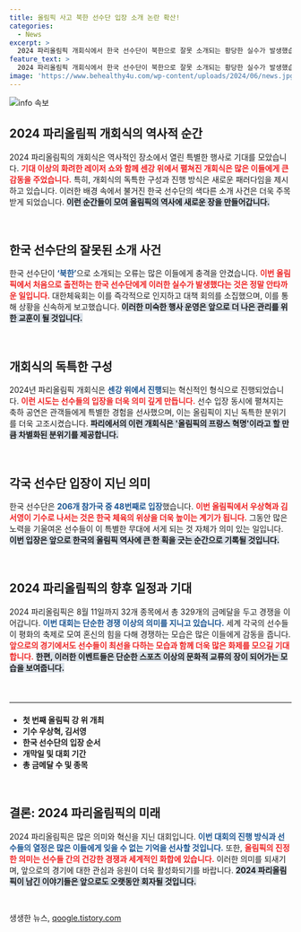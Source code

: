 ```yaml
---
title: 올림픽 사고 북한 선수단 입장 소개 논란 확산!
categories:
  - News
excerpt: >
  2024 파리올림픽 개회식에서 한국 선수단이 북한으로 잘못 소개되는 황당한 실수가 발생했습니다. 센강과 에펠탑을 배경으로 한 야외 개회식 속 화려한 레이저쇼에도 불구하고, 미숙한 진행이 아쉬움을 남겼습니다.
feature_text: >
  2024 파리올림픽 개회식에서 한국 선수단이 북한으로 잘못 소개되는 황당한 실수가 발생했습니다. 센강과 에펠탑을 배경으로 한 야외 개회식 속 화려한 레이저쇼에도 불구하고, 미숙한 진행이 아쉬움을 남겼습니다.
image: 'https://www.behealthy4u.com/wp-content/uploads/2024/06/news.jpg'
---
```


<p><img src="https://www.behealthy4u.com/wp-content/uploads/2024/06/news.jpg" alt="info 속보" /></p>

<h2 data-ke-size="size26">2024 파리올림픽 개회식의 역사적 순간</h2>

<p data-ke-size="size16">2024 파리올림픽의 개회식은 역사적인 장소에서 열린 특별한 행사로 기대를 모았습니다. <b><span style="color: #ee2323;">기대 이상의 화려한 레이저 쇼와 함께 센강 위에서 펼쳐진 개회식은 많은 이들에게 큰 감동을 주었습니다.</span></b> 특히, 개회식의 독특한 구성과 진행 방식은 새로운 패러다임을 제시하고 있습니다. 이러한 배경 속에서 불거진 한국 선수단의 색다른 소개 사건은 더욱 주목받게 되었습니다. <b><span style="background-color: #21538527;">이런 순간들이 모여 올림픽의 역사에 새로운 장을 만들어갑니다.</span></b></p>

<p data-ke-size="size16">&nbsp;</p>

<h2 data-ke-size="size26">한국 선수단의 잘못된 소개 사건</h2>

<p data-ke-size="size16">한국 선수단이 <b><span style="color: #1a5490;">‘북한’</span></b>으로 소개되는 오류는 많은 이들에게 충격을 안겼습니다. <b><span style="color: #ee2323;">이번 올림픽에서 처음으로 출전하는 한국 선수단에게 이러한 실수가 발생했다는 것은 정말 안타까운 일입니다.</span></b> 대한체육회는 이를 즉각적으로 인지하고 대책 회의를 소집했으며, 이를 통해 상황을 신속하게 보고했습니다. <b><span style="background-color: #21538527;">이러한 미숙한 행사 운영은 앞으로 더 나은 관리를 위한 교훈이 될 것입니다.</span></b></p>

<p data-ke-size="size16">&nbsp;</p>

<h2 data-ke-size="size26">개회식의 독특한 구성</h2>

<p data-ke-size="size16">2024년 파리올림픽 개회식은 <b><span style="color: #1a5490;">센강 위에서 진행</span></b>되는 혁신적인 형식으로 진행되었습니다. <b><span style="color: #ee2323;">이런 시도는 선수들의 입장을 더욱 의미 깊게 만듭니다.</span></b> 선수 입장 동시에 펼쳐지는 축하 공연은 관객들에게 특별한 경험을 선사했으며, 이는 올림픽이 지닌 독특한 분위기를 더욱 고조시켰습니다. <b><span style="background-color: #21538527;">파리에서의 이런 개회식은 '올림픽의 프랑스 혁명'이라고 할 만큼 차별화된 분위기를 제공합니다.</span></b></p>

<p data-ke-size="size16">&nbsp;</p>

<h2 data-ke-size="size26">각국 선수단 입장이 지닌 의미</h2>

<p data-ke-size="size16">한국 선수단은 <b><span style="color: #1a5490;">206개 참가국 중 48번째로 입장</span></b>했습니다. <b><span style="color: #ee2323;">이번 올림픽에서 우상혁과 김서영이 기수로 나서는 것은 한국 체육의 위상을 더욱 높이는 계기가 됩니다.</span></b> 그동안 많은 노력을 기울여온 선수들이 이 특별한 무대에 서게 되는 것 자체가 의미 있는 일입니다. <b><span style="background-color: #21538527;">이번 입장은 앞으로 한국의 올림픽 역사에 큰 한 획을 긋는 순간으로 기록될 것입니다.</span></b></p>

<p data-ke-size="size16">&nbsp;</p>

<h2 data-ke-size="size26">2024 파리올림픽의 향후 일정과 기대</h2>

<p data-ke-size="size16">2024 파리올림픽은 8월 11일까지 32개 종목에서 총 329개의 금메달을 두고 경쟁을 이어갑니다. <b><span style="color: #1a5490;">이번 대회는 단순한 경쟁 이상의 의미를 지니고 있습니다.</span></b> 세계 각국의 선수들이 평화의 축제로 모여 혼신의 힘을 다해 경쟁하는 모습은 많은 이들에게 감동을 줍니다. <b><span style="color: #ee2323;">앞으로의 경기에서도 선수들이 최선을 다하는 모습과 함께 더욱 많은 화제를 모으길 기대합니다.</span></b> <b><span style="background-color: #21538527;">한편, 이러한 이벤트들은 단순한 스포츠 이상의 문화적 교류의 장이 되어가는 모습을 보여줍니다.</span></b></p>

<p data-ke-size="size16">&nbsp;</p>

<hr style="height: 1px; border: 0; border-top: 1px solid #eee; margin: 20px 0;" />

<ul>
  <li><b>첫 번째 올림픽 강 위 개최</b></li>
  <li><b>기수 우상혁, 김서영</b></li>
  <li><b>한국 선수단의 입장 순서</b></li>
  <li><b>개막일 및 대회 기간</b></li>
  <li><b>총 금메달 수 및 종목</b></li>
</ul>

<p data-ke-size="size16">&nbsp;</p>

<h2 data-ke-size="size26">결론: 2024 파리올림픽의 미래</h2>

<p data-ke-size="size16">2024 파리올림픽은 많은 의미와 혁신을 지닌 대회입니다. <b><span style="color: #1a5490;">이번 대회의 진행 방식과 선수들의 열정은 많은 이들에게 잊을 수 없는 기억을 선사할 것입니다.</span></b> 또한, <b><span style="color: #ee2323;">올림픽의 진정한 의미는 선수들 간의 건강한 경쟁과 세계적인 화합에 있습니다.</span></b> 이러한 의미를 되새기며, 앞으로의 경기에 대한 관심과 응원이 더욱 활성화되기를 바랍니다. <b><span style="background-color: #21538527;">2024 파리올림픽이 남긴 이야기들은 앞으로도 오랫동안 회자될 것입니다.</span></b></p>

<p data-ke-size="size16">&nbsp;</p>
생생한 뉴스, <a href="https://qoogle.tistory.com" rel="dofollow">qoogle.tistory.com</a>


